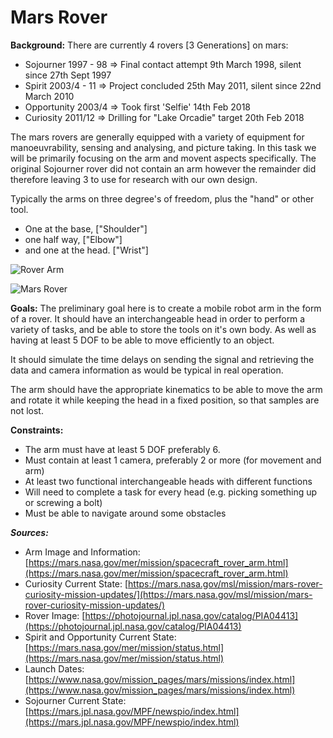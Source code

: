 Mars Rover
==========
**Background:** 
There are currently 4 rovers [3 Generations] on mars:
- Sojourner 1997 - 98 => Final contact attempt 9th March 1998, silent since 27th Sept 1997
- Spirit 2003/4 - 11  => Project concluded 25th May 2011, silent since 22nd March 2010
- Opportunity 2003/4 => Took first 'Selfie' 14th Feb 2018
- Curiosity 2011/12 => Drilling for "Lake Orcadie" target 20th Feb 2018

The mars rovers are generally equipped with a variety of equipment for manoeuvrability, sensing and analysing, and picture taking. In this task we will be primarily focusing on the arm and movent aspects specifically. The original Sojourner rover did not contain an arm however the remainder did therefore leaving 3 to use for research with our own design.

Typically the arms on three degree's of freedom, plus the "hand" or other tool.
 - One at the base, ["Shoulder"]
 - one half way, ["Elbow"]
 - and one at the head. ["Wrist"]
 
![Rover Arm][Arm]
 
![Mars Rover][Rover]
 
[Rover]: https://photojournal.jpl.nasa.gov/jpegMod/PIA04413_modest.jpg "Mars Exploration Rover"
[Arm]: https://mars.nasa.gov/mer/mission/images/robotic_arm_250.jpg "Mars Exploration Robotic Arm"

**Goals:**
The preliminary goal here is to create a mobile robot arm in the form of a rover. It should have an interchangeable head in order to perform a variety of tasks, and be able to store the tools on it's own body. As well as having at least 5 DOF to be able to move efficiently to an object.

It should simulate the time delays on sending the  signal and retrieving the data and camera information as would be typical in real operation.

The arm should have the appropriate kinematics to be able to move the arm and rotate it while keeping the head in a fixed position, so that samples are not lost.

**Constraints:**

- The arm must have at least 5 DOF preferably 6.
- Must contain at least 1 camera, preferably 2 or more (for movement and arm)
- At least two functional interchangeable heads with different functions
- Will need to complete a task for every head (e.g. picking something up or screwing a bolt)
- Must be able to navigate around some obstacles

***Sources:***

- Arm Image and Information: [https://mars.nasa.gov/mer/mission/spacecraft_rover_arm.html](https://mars.nasa.gov/mer/mission/spacecraft_rover_arm.html)
- Curiosity Current State: [https://mars.nasa.gov/msl/mission/mars-rover-curiosity-mission-updates/](https://mars.nasa.gov/msl/mission/mars-rover-curiosity-mission-updates/)
- Rover Image: [https://photojournal.jpl.nasa.gov/catalog/PIA04413](https://photojournal.jpl.nasa.gov/catalog/PIA04413)
- Spirit and Opportunity Current State: [https://mars.nasa.gov/mer/mission/status.html](https://mars.nasa.gov/mer/mission/status.html)
- Launch Dates: [https://www.nasa.gov/mission_pages/mars/missions/index.html](https://www.nasa.gov/mission_pages/mars/missions/index.html)
- Sojourner Current State: [https://mars.jpl.nasa.gov/MPF/newspio/index.html](https://mars.jpl.nasa.gov/MPF/newspio/index.html)
